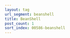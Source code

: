 ```yaml
---
layout: tag
url_segment: beanshell
title: BeanShell
post_count: 1
sort_index: 00586-beanshell
---
```

